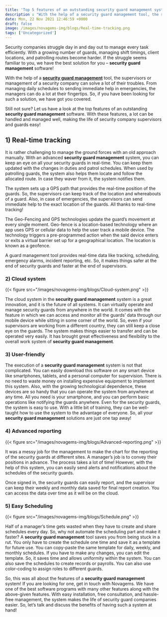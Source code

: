 ```yaml
---
title: 'Top 5 features of an outstanding security guard management system - Novagems'
description : "With the help of a security guard management tool, the supervisors or management of a security company can solve a lot of their troubles."
date: Mon, 22 Nov 2021 12:46:59 +0000
draft: false
image: /images/novagems-img/blogs/Real-time-tracking.png
tags: ['Uncategorized']
---
```


Security companies struggle day in and day out to manage every task efficiently. With a growing number of guards, managing shift timings, client locations, and patrolling routes become harder. If the struggle seems familiar to you, we have the best solution for you – **security guard management** software!

With the help of a [**security guard management**](https://novage.ms/) tool, the supervisors or management of a security company can solve a lot of their troubles. From managing daily schedules to sending immediate help in emergencies, the managers can do a lot at their fingertips. So, if you have been looking for such a solution, we have got you covered.

Still not sure? Let us have a look at the top features of an outstanding **security guard management** software. With these features, a lot can be handled and managed well, making the life of security company supervisors and guards easy! 

## 1) Real-time tracking

It is rather challenging to manage the ground forces with an old approach manually. With an advanced **security guard management** system, you can keep an eye on all your security guards in real-time. You can keep them updated with the changes in duties and patrol schedules. When used by patrolling guards, the system also helps them locate and follow the allocated route. In case they waver from it, the system notifies them. 

The system sets up a GPS path that provides the real-time position of the guards. So, the supervisors can keep track of the location and whereabouts of a guard. Also, in case of emergencies, the supervisors can send immediate help to the exact location of the guards. All thanks to real-time tracking!

The Geo-Fencing and GPS technologies update the guard’s movement at every single moment. Geo-fence is a location-based technology where an app uses GPS or cellular data to help the user track a mobile device. The technology triggers a pre-programmed action when the said device enters or exits a virtual barrier set up for a geographical location. The location is known as a geofence. 

A guard management tool provides real-time data like tracking, scheduling, emergency alarms, incident reporting, etc. So, it makes things safer at the end of security guards and faster at the end of supervisors. 

### 2) Cloud system

{{< figure src="/images/novagems-img/blogs/Cloud-system.png" >}}

The cloud system in the **security guard management** system is a great innovation, and it is the future of all systems. It can virtually operate and manage security guards from anywhere in the world. It comes with the feature in which we can access and monitor all the guards’ data through our mobile device while sitting in some corner of the world. So, even if your supervisors are working from a different country, they can still keep a close eye on the guards. The system makes things easier to transfer and can be operated very easily. It has brought great effectiveness and flexibility to the overall work system of **security guard management**.

### 3) User-friendly

The execution of a **security guard management** system is not that complicated. You can easily download this software on any smart device like smartphones, tablets, and a personal computer for supervision. There is no need to waste money on installing expensive equipment to implement this system. Also, with the growing technological dependence, these devices are so handy that you can operate the system from anywhere at any time. All you need is your smartphone, and you can perform basic operations like notifying the guards anywhere. Even for the security guards, the system is easy to use. With a little bit of training, they can be well-taught how to use the system to the advantage of everyone. So, all your **security guard management** solutions are just one tap away!

### 4) Advanced reporting

{{< figure src="/images/novagems-img/blogs/Advanced-reporting.png" >}}

It was a messy job for the management to make the chart for the reporting of the security guards at different sites. A manager’s job is to convey their positions in advance. The process takes a lot of time! However, with the help of this system, you can easily send alerts and notifications about the schedules of the security guards. 

Once signed in, the security guards can easily report, and the supervisor can keep their weekly and monthly data saved for final report creation. You can access the data over time as it will be on the cloud. 

### 5) Easy Scheduling

{{< figure src="/images/novagems-img/blogs/Schedule.png" >}}

Half of a manager’s time gets wasted when they have to create and share schedules every day. So, why not automate the scheduling part and make it faster? A **security guard management** tool saves you from being stuck in a rut. You only have to create the schedule one time and save it as a template for future use. You can copy-paste the same template for daily, weekly, and monthly schedules. If you have to make any changes, you can edit the template. So, it saves time and allows uniformity within the system. You can also save the schedules to create records or payrolls. You can also use color-coding to assign roles to different guards. 

So, this was all about the features of a **security guard management** system! If you are looking for one, get in touch with Novagems. We have one of the best software programs with many other features along with the above-given features. With easy installation, free consultation, and hassle-free management, the system makes the life of security guard companies easier. So, let’s talk and discuss the benefits of having such a system at hand!